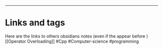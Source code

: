 


---
# Links and tags
Here are the links to others obsidians notes (even if the appear before )
[[Operator Overloading]]
#Cpp #Computer-science #programming 